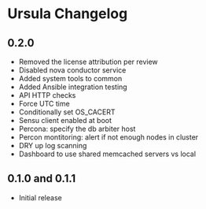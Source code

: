 # Ursula Changelog

## 0.2.0

- Removed the license attribution per review
- Disabled nova conductor service
- Added system tools to common
- Added Ansible integration testing
- API HTTP checks
- Force UTC time
- Conditionally set OS_CACERT
- Sensu client enabled at boot
- Percona: specify the db arbiter host
- Percon montitoring: alert if not enough nodes in cluster
- DRY up log scanning
- Dashboard to use shared memcached servers vs local

## 0.1.0 and 0.1.1

- Initial release
